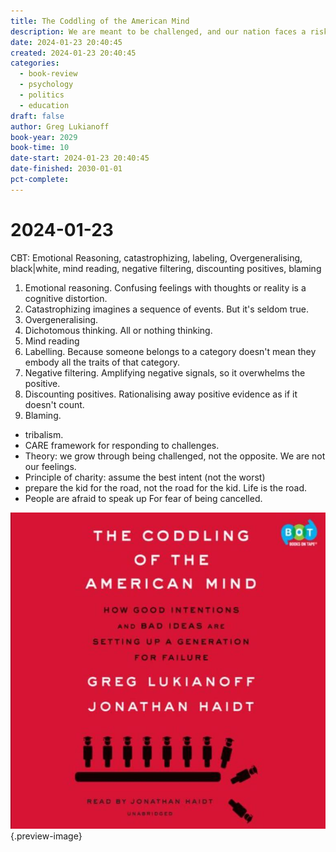 ```yaml
---
title: The Coddling of the American Mind
description: We are meant to be challenged, and our nation faces a risk of coddling
date: 2024-01-23 20:40:45
created: 2024-01-23 20:40:45
categories:
  - book-review
  - psychology
  - politics
  - education
draft: false
author: Greg Lukianoff
book-year: 2029
book-time: 10
date-start: 2024-01-23 20:40:45
date-finished: 2030-01-01
pct-complete:
---
```



# 2024-01-23

CBT: Emotional Reasoning, catastrophizing, labeling, Overgeneralising, black|white, mind reading, negative filtering, discounting positives, blaming

1. Emotional reasoning. Confusing feelings with thoughts or reality is a cognitive distortion.
3. Catastrophizing imagines a sequence of events. But it's seldom true. 
4. Overgeneralising. 
5. Dichotomous thinking. All or nothing thinking.
6. Mind reading
7. Labelling. Because someone belongs to a category doesn't mean they embody all the traits of that category.
8. Negative filtering. Amplifying negative signals, so it overwhelms the positive.
9. Discounting positives. Rationalising away positive evidence as if it doesn't count.
10. Blaming.

- tribalism. 
- CARE framework for responding to challenges. 
- Theory: we grow through being challenged, not the opposite. We are not our feelings. 
- Principle of charity: assume the best intent (not the worst)
- prepare the kid for the road, not the road for the kid. Life is the road. 
- People are afraid to speak up For fear of being cancelled. 

![The Coddling of the American Mind](../img/book-the-coddling-of-the-american-mind.jpeg){.preview-image}